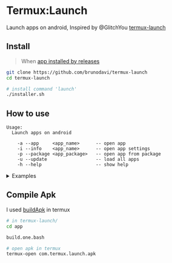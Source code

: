 # Termux:Launch

Launch apps on android, Inspired by @GlitchYou [termux-launch](https://github.com/GlitchYou/termux-launch)

## Install

> When [app installed by releases](https://github.com/brunodavi/termux-launch/releases)

```bash
git clone https://github.com/brunodavi/termux-launch
cd termux-launch

# install command 'launch'
./installer.sh
```

## How to use

```textpain
Usage:
  Launch apps on android

    -a --app     <app_name>      -- open app
    -i --info    <app_name>      -- open app settings
    -p --package <app_package>   -- open app from package
    -u --update                  -- load all apps
    -h --help                    -- show help
```

<details>
<summary>Examples</summary>

```bash
# load apps
$ launch -u
loading... apps (3/123)
```

```bash
# start google play store
$ launch -a play_store
staring play_store...
```

```bash
# show settings google play store
$ launch -i play_store
opeing play_store settings...
```

</details>

## Compile Apk

I used [buildApk](https://github.com/BuildAPKs/buildAPKs) in termux

```bash
# in termux-launch/
cd app

build.one.bash
```

```bash
# open apk in termux
termux-open com.termux.launch.apk
```
